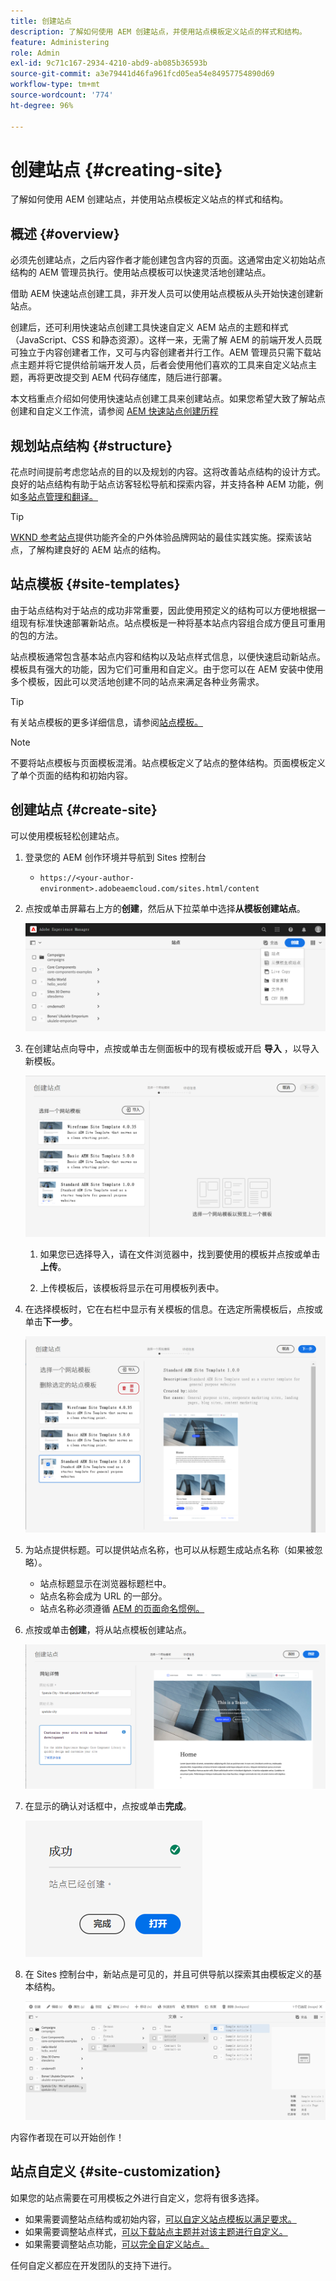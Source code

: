 ```yaml
---
title: 创建站点
description: 了解如何使用 AEM 创建站点，并使用站点模板定义站点的样式和结构。
feature: Administering
role: Admin
exl-id: 9c71c167-2934-4210-abd9-ab085b36593b
source-git-commit: a3e79441d46fa961fcd05ea54e84957754890d69
workflow-type: tm+mt
source-wordcount: '774'
ht-degree: 96%

---
```


# 创建站点 {#creating-site}

了解如何使用 AEM 创建站点，并使用站点模板定义站点的样式和结构。

## 概述 {#overview}

必须先创建站点，之后内容作者才能创建包含内容的页面。这通常由定义初始站点结构的 AEM 管理员执行。使用站点模板可以快速灵活地创建站点。

借助 AEM 快速站点创建工具，非开发人员可以使用站点模板从头开始快速创建新站点。

创建后，还可利用快速站点创建工具快速自定义 AEM 站点的主题和样式（JavaScript、CSS 和静态资源）。这样一来，无需了解 AEM 的前端开发人员既可独立于内容创建者工作，又可与内容创建者并行工作。AEM 管理员只需下载站点主题并将它提供给前端开发人员，后者会使用他们喜欢的工具来自定义站点主题，再将更改提交到 AEM 代码存储库，随后进行部署。

本文档重点介绍如何使用快速站点创建工具来创建站点。如果您希望大致了解站点创建和自定义工作流，请参阅 [AEM 快速站点创建历程](/help/journey-sites/quick-site/overview.md)

## 规划站点结构 {#structure}

花点时间提前考虑您站点的目的以及规划的内容。这将改善站点结构的设计方式。良好的站点结构有助于站点访客轻松导航和探索内容，并支持各种 AEM 功能，例如[多站点管理和翻译。](/help/sites-cloud/administering/msm-and-translation.md)

>[!TIP]
>
>[WKND 参考站点](https://wknd.site)提供功能齐全的户外体验品牌网站的最佳实践实施。探索该站点，了解构建良好的 AEM 站点的结构。

## 站点模板 {#site-templates}

由于站点结构对于站点的成功非常重要，因此使用预定义的结构可以方便地根据一组现有标准快速部署新站点。站点模板是一种将基本站点内容组合成方便且可重用的包的方法。

站点模板通常包含基本站点内容和结构以及站点样式信息，以便快速启动新站点。模板具有强大的功能，因为它们可重用和自定义。由于您可以在 AEM 安装中使用多个模板，因此可以灵活地创建不同的站点来满足各种业务需求。

>[!TIP]
>
>有关站点模板的更多详细信息，请参阅[站点模板。](site-templates.md)

>[!NOTE]
>
>不要将站点模板与页面模板混淆。站点模板定义了站点的整体结构。页面模板定义了单个页面的结构和初始内容。

## 创建站点 {#create-site}

可以使用模板轻松创建站点。

1. 登录您的 AEM 创作环境并导航到 Sites 控制台

   * `https://<your-author-environment>.adobeaemcloud.com/sites.html/content`

1. 点按或单击屏幕右上方的&#x200B;**创建**，然后从下拉菜单中选择&#x200B;**从模板创建站点**。

   ![从模板创建站点](../assets/create-site-from-template.png)

1. 在创建站点向导中，点按或单击左侧面板中的现有模板或开启 **导入** ，以导入新模板。

   ![站点创建向导](../assets/site-creation-wizard.png)

   1. 如果您已选择导入，请在文件浏览器中，找到要使用的模板并点按或单击&#x200B;**上传**。

   1. 上传模板后，该模板将显示在可用模板列表中。

1. 在选择模板时，它在右栏中显示有关模板的信息。在选定所需模板后，点按或单击&#x200B;**下一步**。

   ![选择模板](../assets/select-site-template.png)

1. 为站点提供标题。可以提供站点名称，也可以从标题生成站点名称（如果被忽略）。

   * 站点标题显示在浏览器标题栏中。
   * 站点名称会成为 URL 的一部分。
   * 站点名称必须遵循 [AEM 的页面命名惯例。](/help/sites-cloud/authoring/fundamentals/organizing-pages.md#page-name-restrictions-and-best-practices)

1. 点按或单击&#x200B;**创建**，将从站点模板创建站点。

   ![新站点的详细信息](../assets/create-site-details.png)

1. 在显示的确认对话框中，点按或单击&#x200B;**完成**。

   ![“成功”对话框](../assets/success.png)

1. 在 Sites 控制台中，新站点是可见的，并且可供导航以探索其由模板定义的基本结构。

   ![新站点结构](../assets/new-site.png)

内容作者现在可以开始创作！

## 站点自定义 {#site-customization}

如果您的站点需要在可用模板之外进行自定义，您将有很多选择。

* 如果需要调整站点结构或初始内容，[可以自定义站点模板以满足要求。](site-templates.md)
* 如果需要调整站点样式，[可以下载站点主题并对该主题进行自定义。](/help/journey-sites/quick-site/overview.md)
* 如果需要调整站点功能，[可以完全自定义站点。](/help/implementing/developing/introduction/develop-wknd-tutorial.md)

任何自定义都应在开发团队的支持下进行。

